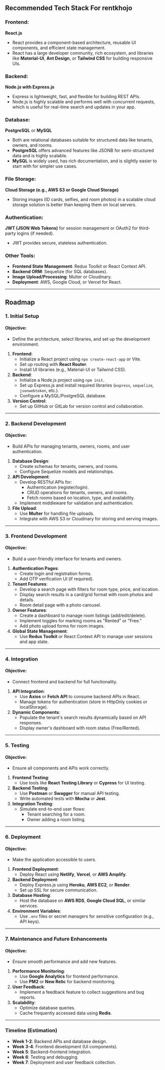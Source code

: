 ## **Recommended Tech Stack For rentkhojo**
### **Frontend**: 
**React.js**
- React provides a component-based architecture, reusable UI components, and efficient state management.
- React has a large developer community, rich ecosystem, and libraries like **Material-UI**, **Ant Design**, or **Tailwind CSS** for building responsive UIs.

### **Backend**: 
**Node.js with Express.js**
- Express is lightweight, fast, and flexible for building REST APIs.
- Node.js is highly scalable and performs well with concurrent requests, which is useful for real-time search and updates in your app.

### **Database**:
**PostgreSQL** or **MySQL**
- Both are relational databases suitable for structured data like tenants, owners, and rooms.
- **PostgreSQL** offers advanced features like JSONB for semi-structured data and is highly scalable.
- **MySQL** is widely used, has rich documentation, and is slightly easier to start with for simpler use cases.

### **File Storage**:
**Cloud Storage (e.g., AWS S3 or Google Cloud Storage)**
- Storing images (ID cards, selfies, and room photos) in a scalable cloud storage solution is better than keeping them on local servers. 

### **Authentication**:
**JWT (JSON Web Tokens)** for session management or OAuth2 for third-party logins (if needed).
- JWT provides secure, stateless authentication.

### **Other Tools**:
- **Frontend State Management**: Redux Toolkit or React Context API.
- **Backend ORM**: Sequelize (for SQL databases).
- **Image Upload/Processing**: Multer or Cloudinary.
- **Deployment**: AWS, Google Cloud, or Vercel for React.

---

## **Roadmap**

### **1. Initial Setup**
#### Objective:
- Define the architecture, select libraries, and set up the development environment.
1. **Frontend**:
   - Initialize a React project using `npx create-react-app` or Vite.
   - Set up routing with **React Router**.
   - Install UI libraries (e.g., Material-UI or Tailwind CSS).
2. **Backend**:
   - Initialize a Node.js project using `npm init`.
   - Set up Express.js and install required libraries (`express`, `sequelize`, `jsonwebtoken`, etc.).
   - Configure a MySQL/PostgreSQL database.
3. **Version Control**:
   - Set up GitHub or GitLab for version control and collaboration.

---

### **2. Backend Development**
#### Objective:
- Build APIs for managing tenants, owners, rooms, and user authentication.
1. **Database Design**:
   - Create schemas for tenants, owners, and rooms.
   - Configure Sequelize models and relationships.
2. **API Development**:
   - Develop RESTful APIs for:
     - Authentication (register/login).
     - CRUD operations for tenants, owners, and rooms.
     - Fetch rooms based on location, type, and availability.
   - Implement middleware for validation and authentication.
3. **File Upload**:
   - Use **Multer** for handling file uploads.
   - Integrate with AWS S3 or Cloudinary for storing and serving images.

---

### **3. Frontend Development**
#### Objective:
- Build a user-friendly interface for tenants and owners.
1. **Authentication Pages**:
   - Create login and registration forms.
   - Add OTP verification UI (if required).
2. **Tenant Features**:
   - Develop a search page with filters for room type, price, and location.
   - Display search results in a card/grid format with room photos and details.
   - Room detail page with a photo carousel.
3. **Owner Features**:
   - Create a dashboard to manage room listings (add/edit/delete).
   - Implement toggles for marking rooms as "Rented" or "Free."
   - Add photo upload forms for room images.
4. **Global State Management**:
   - Use **Redux Toolkit** or React Context API to manage user sessions and app state.

---

### **4. Integration**
#### Objective:
- Connect frontend and backend for full functionality.
1. **API Integration**:
   - Use **Axios** or **Fetch API** to consume backend APIs in React.
   - Manage tokens for authentication (store in HttpOnly cookies or localStorage).
2. **Dynamic Components**:
   - Populate the tenant's search results dynamically based on API responses.
   - Display owner's dashboard with room status (Free/Rented).

---

### **5. Testing**
#### Objective:
- Ensure all components and APIs work correctly.
1. **Frontend Testing**:
   - Use tools like **React Testing Library** or **Cypress** for UI testing.
2. **Backend Testing**:
   - Use **Postman** or **Swagger** for manual API testing.
   - Write automated tests with **Mocha** or **Jest**.
3. **Integration Testing**:
   - Simulate end-to-end user flows:
     - Tenant searching for a room.
     - Owner adding a room listing.

---

### **6. Deployment**
#### Objective:
- Make the application accessible to users.
1. **Frontend Deployment**:
   - Deploy React using **Netlify**, **Vercel**, or **AWS Amplify**.
2. **Backend Deployment**:
   - Deploy Express.js using **Heroku**, **AWS EC2**, or **Render**.
   - Set up SSL for secure communication.
3. **Database Hosting**:
   - Host the database on **AWS RDS**, **Google Cloud SQL**, or similar services.
4. **Environment Variables**:
   - Use `.env` files or secret managers for sensitive configuration (e.g., API keys).

---

### **7. Maintenance and Future Enhancements**
#### Objective:
- Ensure smooth performance and add new features.
1. **Performance Monitoring**:
   - Use **Google Analytics** for frontend performance.
   - Use **PM2** or **New Relic** for backend monitoring.
2. **User Feedback**:
   - Implement a feedback feature to collect suggestions and bug reports.
3. **Scalability**:
   - Optimize database queries.
   - Cache frequently accessed data using **Redis**.

---

### **Timeline (Estimation)**
- **Week 1-2**: Backend APIs and database design.
- **Week 3-4**: Frontend development (UI components).
- **Week 5**: Backend-frontend integration.
- **Week 6**: Testing and debugging.
- **Week 7**: Deployment and user feedback collection.
